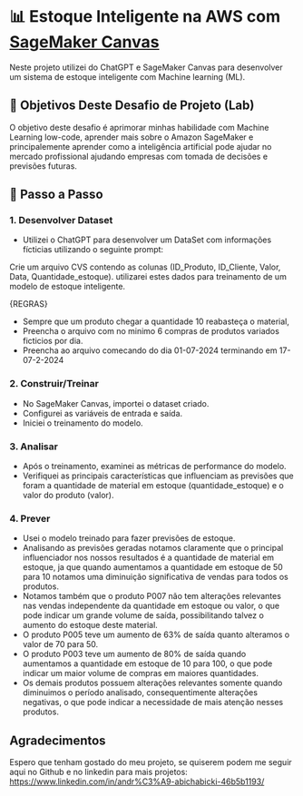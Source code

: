 # 📊 Estoque Inteligente na AWS com [SageMaker Canvas](https://aws.amazon.com/pt/sagemaker/canvas/)

Neste projeto utilizei do ChatGPT e SageMaker Canvas para desenvolver um sistema de estoque inteligente com Machine learning (ML).

## 🎯 Objetivos Deste Desafio de Projeto (Lab)

O objetivo deste desafio é aprimorar minhas habilidade com Machine Learning low-code, aprender mais sobre o Amazon SageMaker e principalemente aprender como a inteligência artificial pode ajudar no mercado profissional ajudando empresas com tomada de decisões e previsões futuras.

## 🚀 Passo a Passo

### 1. Desenvolver Dataset

-   Utilizei o ChatGPT para desenvolver um DataSet com informações fícticias utilizando o seguinte prompt:

Crie um arquivo CVS contendo as colunas (ID_Produto, ID_Cliente, Valor, Data, Quantidade_estoque).
utilizarei estes dados para treinamento de um modelo de estoque inteligente.

{REGRAS}

- Sempre que um produto chegar a quantidade 10 reabasteça o material,
- Preencha o arquivo com no minimo 6 compras de produtos variados ficticios por dia.
- Preencha ao arquivo comecando do dia 01-07-2024 terminando em 17-07-2-2024

### 2. Construir/Treinar

-   No SageMaker Canvas, importei o dataset criado.
-   Configurei as variáveis de entrada e saída.
-   Iniciei o treinamento do modelo.

### 3. Analisar

-   Após o treinamento, examinei as métricas de performance do modelo.
-   Verifiquei as principais características que influenciam as previsões que foram a quantidade de material em estoque (quantidade_estoque) e o valor do produto (valor).

### 4. Prever

-   Usei o modelo treinado para fazer previsões de estoque.
-   Analisando as previsões geradas notamos claramente que o principal influenciador nos nossos resultados é a quantidade de material em estoque, ja que quando aumentamos a quantidade em estoque de 50 para 10 notamos uma diminuição significativa de vendas para todos os produtos.
-   Notamos também que o produto P007 não tem alterações relevantes nas vendas independente da quantidade em estoque ou valor, o que pode indicar um grande volume de saída, possibilitando talvez o aumento do estoque deste material.
-   O produto P005 teve um aumento de 63% de saída quanto alteramos o valor de 70 para 50.
-   O produto P003 teve um aumento de 80% de saída quando aumentamos a quantidade em estoque de 10 para 100, o que pode indicar um maior volume de compras em maiores quantidades.
-   Os demais produtos possuem alterações relevantes somente quando diminuimos o período analisado, consequentimente alterações negativas, o que pode indicar a necessidade de mais atenção nesses produtos.

## Agradecimentos

Espero que tenham gostado do meu projeto, se quiserem podem me seguir aqui no Github e no linkedin para mais projetos:
https://www.linkedin.com/in/andr%C3%A9-abichabicki-46b5b1193/
